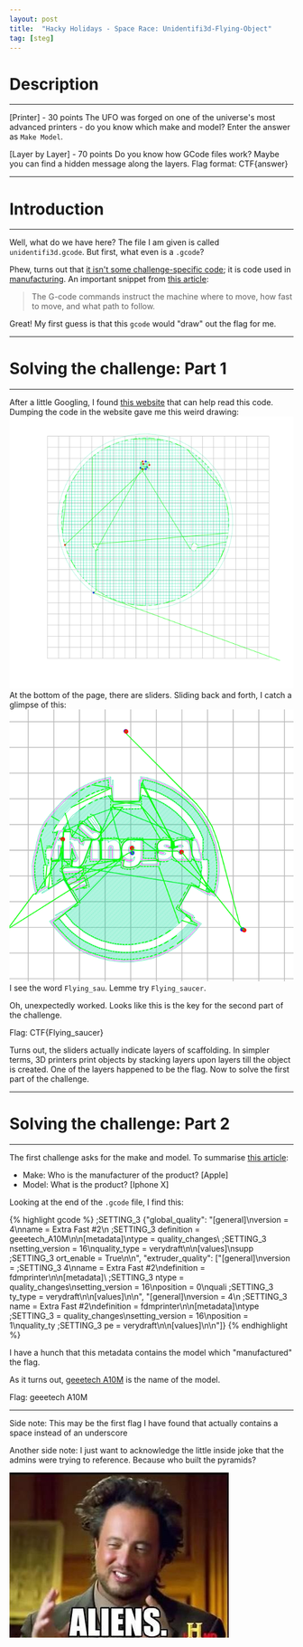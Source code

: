 ```yaml
---
layout: post
title:  "Hacky Holidays - Space Race: Unidentifi3d-Flying-Object"
tag: [steg]
---
```


# Description
---

[Printer] - 30 points
The UFO was forged on one of the universe's most advanced printers - do you know which make and model? Enter the answer as `Make Model`.

[Layer by Layer] - 70 points
Do you know how GCode files work? Maybe you can find a hidden message along the layers. Flag format: CTF{answer}

---
# Introduction
---
Well, what do we have here? The file I am given is called `unidentifi3d.gcode`. But first, what even is a `.gcode`?

Phew, turns out that [it isn't some challenge-specific code](https://en.wikipedia.org/wiki/G-code); it is code used in [manufacturing](https://en.wikipedia.org/wiki/Computer-aided_manufacturing). An important snippet from [this article](https://howtomechatronics.com/tutorials/g-code-explained-list-of-most-important-g-code-commands/):

> The G-code commands instruct the machine where to move, how fast to move, and what path to follow.

Great! My first guess is that this `gcode` would "draw" out the flag for me.

---
# Solving the challenge: Part 1
---
After a little Googling, I found [this website](https://gcode.ws/) that can help read this code. Dumping the code in the website gave me this weird drawing:
![Unidentifi3d%20Flying%20Object%209005dd557a584ec9a532e1b7f72d94e7/Untitled.png](/images/Unidentifi3d-Flying-Object-images/pyramid.png)
At the bottom of the page, there are sliders. Sliding back and forth, I catch a glimpse of this:
![Unidentifi3d%20Flying%20Object%209005dd557a584ec9a532e1b7f72d94e7/Untitled%201.png](/images/Unidentifi3d-Flying-Object-images/flag.png)
I see the word `Flying_sau`. Lemme try `Flying_saucer`.

Oh, unexpectedly worked. Looks like this is the key for the second part of the challenge.

Flag: CTF{Flying_saucer}

Turns out, the sliders actually indicate layers of scaffolding. In simpler terms, 3D printers print objects by stacking layers upon layers till the object is created. One of the layers happened to be the flag. Now to solve the first part of the challenge.

---
# Solving the challenge: Part 2
---
The first challenge asks for the make and model. To summarise [this article](https://pediaa.com/difference-between-make-and-model/#:~:text=The%20main%20difference%20between%20make,about%20different%20types%20of%20products.):

- Make: Who is the manufacturer of the product? [Apple]
- Model: What is the product? [Iphone X]

Looking at the end of the `.gcode` file, I find this:

{% highlight gcode %}
;SETTING_3 {"global_quality": "[general]\\nversion = 4\\nname = Extra Fast #2\\n
;SETTING_3 definition = geeetech_A10M\\n\\n[metadata]\\ntype = quality_changes\\
;SETTING_3 nsetting_version = 16\\nquality_type = verydraft\\n\\n[values]\\nsupp
;SETTING_3 ort_enable = True\\n\\n", "extruder_quality": ["[general]\\nversion =
;SETTING_3  4\\nname = Extra Fast #2\\ndefinition = fdmprinter\\n\\n[metadata]\\
;SETTING_3 ntype = quality_changes\\nsetting_version = 16\\nposition = 0\\nquali
;SETTING_3 ty_type = verydraft\\n\\n[values]\\n\\n", "[general]\\nversion = 4\\n
;SETTING_3 name = Extra Fast #2\\ndefinition = fdmprinter\\n\\n[metadata]\\ntype
;SETTING_3  = quality_changes\\nsetting_version = 16\\nposition = 1\\nquality_ty
;SETTING_3 pe = verydraft\\n\\n[values]\\n\\n"]}
{% endhighlight %}

I have a hunch that this metadata contains the model which "manufactured" the flag. 

As it turns out, [geeetech A10M](https://www.google.com/search?q=geeetech+A10M&sxsrf=ALeKk02ISVd9VWKTdzgK3jVnd7WqGn-ZJA:1627394661107&source=lnms&tbm=isch&sa=X&ved=2ahUKEwiAqrzFtYPyAhXVZSsKHd2uAJIQ_AUoAXoECAEQAw&biw=956&bih=955) is the name of the model. 

Flag: geeetech A10M

---

Side note: This may be the first flag I have found that actually contains a space instead of an underscore

Another side note: I just want to acknowledge the little inside joke that the admins were trying to reference. Because who built the pyramids?

![Unidentifi3d%20Flying%20Object%209005dd557a584ec9a532e1b7f72d94e7/Untitled%202.png](/images/Unidentifi3d-Flying-Object-images/meme.png)
